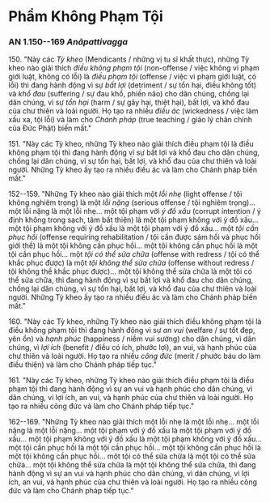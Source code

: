 # Phẩm Không Phạm Tội

### AN 1.150--169 *Anāpattivagga*

150\. "Này các *Tỳ kheo* (Mendicants / những vị tu sĩ khất thực), những Tỳ kheo nào giải thích *điều không phạm tội* (non-offense / việc không vi phạm giới luật, không có lỗi) là *điều phạm tội* (offense / việc vi phạm giới luật, có lỗi) thì đang hành động vì sự *bất lợi* (detriment / sự tổn hại, điều không tốt) và *khổ đau* (suffering / sự đau khổ, phiền não) cho dân chúng, chống lại dân chúng, vì sự *tổn hại* (harm / sự gây hại, thiệt hại), bất lợi, và khổ đau của chư thiên và loài người. Họ tạo ra nhiều *điều ác* (wickedness / việc làm xấu xa, tội lỗi) và làm cho *Chánh pháp* (true teaching / giáo lý chân chính của Đức Phật) biến mất."

<!--pg-->
151\. "Này các Tỳ kheo, những Tỳ kheo nào giải thích điều phạm tội là điều không phạm tội thì đang hành động vì sự bất lợi và khổ đau cho dân chúng, chống lại dân chúng, vì sự tổn hại, bất lợi, và khổ đau của chư thiên và loài người. Những Tỳ kheo ấy tạo ra nhiều điều ác và làm cho Chánh pháp biến mất."

<!--pg-->
152--159\. "Những Tỳ kheo nào giải thích một *lỗi nhẹ* (light offense / tội không nghiêm trọng) là một *lỗi nặng* (serious offense / tội nghiêm trọng)... một lỗi nặng là một lỗi nhẹ... một tội phạm với *ý đồ xấu* (corrupt intention / ý định không trong sạch, tâm bất thiện) là một tội phạm không với ý đồ xấu... một tội phạm không với ý đồ xấu là một tội phạm với ý đồ xấu... một *tội cần phục hồi* (offense requiring rehabilitation / tội cần được sám hối và phục hồi giới thể) là một tội không cần phục hồi... một tội không cần phục hồi là một tội cần phục hồi... một *tội có thể sửa chữa* (offense with redress / tội có thể khắc phục được) là một *tội không thể sửa chữa* (offense without redress / tội không thể khắc phục được)... một tội không thể sửa chữa là một tội có thể sửa chữa, thì đang hành động vì sự bất lợi và khổ đau cho dân chúng, chống lại dân chúng, vì sự tổn hại, bất lợi, và khổ đau của chư thiên và loài người. Những Tỳ kheo ấy tạo ra nhiều điều ác và làm cho Chánh pháp biến mất."

<!--pg-->
160\. "Này các Tỳ kheo, những Tỳ kheo nào giải thích điều không phạm tội là điều không phạm tội thì đang hành động vì sự *an vui* (welfare / sự tốt đẹp, yên ổn) và *hạnh phúc* (happiness / niềm vui sướng) cho dân chúng, vì dân chúng, vì *lợi ích* (benefit / điều có ích, phước lợi), an vui, và hạnh phúc của chư thiên và loài người. Họ tạo ra nhiều *công đức* (merit / phước báu do làm điều thiện) và làm cho Chánh pháp tiếp tục."

<!--pg-->
161\. "Này các Tỳ kheo, những Tỳ kheo nào giải thích điều phạm tội là điều phạm tội thì đang hành động vì sự an vui và hạnh phúc cho dân chúng, vì dân chúng, vì lợi ích, an vui, và hạnh phúc của chư thiên và loài người. Họ tạo ra nhiều công đức và làm cho Chánh pháp tiếp tục."

<!--pg-->
162--169\. "Những Tỳ kheo nào giải thích một lỗi nhẹ là một lỗi nhẹ... một lỗi nặng là một lỗi nặng... một tội phạm với ý đồ xấu là một tội phạm với ý đồ xấu... một tội phạm không với ý đồ xấu là một tội phạm không với ý đồ xấu... một tội cần phục hồi là một tội cần phục hồi... một tội không cần phục hồi là một tội không cần phục hồi... một tội có thể sửa chữa là một tội có thể sửa chữa... một tội không thể sửa chữa là một tội không thể sửa chữa, thì đang hành động vì sự an vui và hạnh phúc cho dân chúng, vì dân chúng, vì lợi ích, an vui, và hạnh phúc của chư thiên và loài người. Họ tạo ra nhiều công đức và làm cho Chánh pháp tiếp tục."

<!--pg-->
